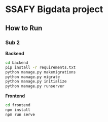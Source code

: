 # SSAFY Bigdata project

## How to Run

### Sub 2

**Backend**

```sh
cd backend
pip install -r requirements.txt
python manage.py makemigrations
python manage.py migrate
python manage.py initialize
python manage.py runserver
```

**Frontend**

```sh
cd frontend
npm install
npm run serve
```
